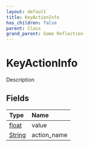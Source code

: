 ```yaml
---
layout: default
title: KeyActionInfo
has_children: false
parent: Class
grand_parent: Game Reflection
---
```

# KeyActionInfo
Description 

## Fields

| Type | Name |
|:-------------|:--------------|
| [float](/docs/game-reflection/components/float) | value |
| [String](/docs/game-reflection/components/string) | action_name |

